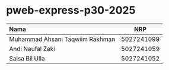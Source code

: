 # pweb-express-p30-2025
| Nama | NRP |
| :---- | :---: |
| Muhammad Ahsani Taqwiim Rakhman | 5027241099   |
| Andi Naufal Zaki | 5027241059 |
| Salsa Bil Ulla | 5027241052 |
